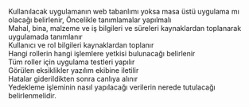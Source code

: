  
Kullanılacak uygulamanın web tabanlımı yoksa masa üstü uygulama mı olacağı belirlenir,
Öncelikle tanımlamalar yapılmalı    
Mahal, bina, malzeme ve iş bilgileri ve süreleri  kaynaklardan toplanarak uygulamada tanımlanır     
Kullanıcı ve rol bilgileri kaynaklardan toplanır   
Hangi rollerin hangi işlemlere yetkisi bulunacağı belirlenir    
Tüm roller için uygulama testleri yapılır    
Görülen eksiklikler yazılım ekibine iletilir   
Hatalar giderildikten sonra canlıya alınır  
Yedekleme işleminin nasıl yapılacağı verilerin nerede tutulacağı belirlenmelidir.
